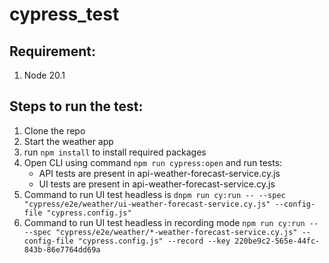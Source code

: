 # cypress_test

## Requirement:

1. Node 20.1

## Steps to run the test:

1. Clone the repo
1. Start the weather app
1. run `npm install` to install required packages
1. Open CLI using command `npm run cypress:open` and run tests:
   - API tests are present in api-weather-forecast-service.cy.js
   - UI tests are present in api-weather-forecast-service.cy.js
1. Command to run UI test headless is `dnpm run cy:run -- --spec "cypress/e2e/weather/ui-weather-forecast-service.cy.js" --config-file "cypress.config.js"`
1. Command to run UI test headless in recording mode `npm run cy:run -- --spec "cypress/e2e/weather/*-weather-forecast-service.cy.js" --config-file "cypress.config.js" --record --key 220be9c2-565e-44fc-843b-86e7764dd69a`
